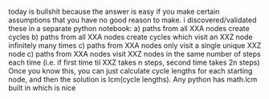 today is bullshit because the answer is easy if you make certain assumptions that you have no good reason to make. i discovered/validated these in a separate python notebook:
a) paths from all XXA nodes create cycles
b) paths from all XXA nodes create cycles which visit an XXZ node infinitely many times
c) paths from XXA nodes only visit a single unique XXZ node
c) paths from XXA nodes visit XXZ nodes in the same number of steps each time (i.e. if first time til XXZ takes n steps, second time takes 2n steps)
Once you know this, you can just calculate cycle lengths for each starting node, and then the solution is lcm(cycle lengths).
Any python has math.lcm built in which is nice
